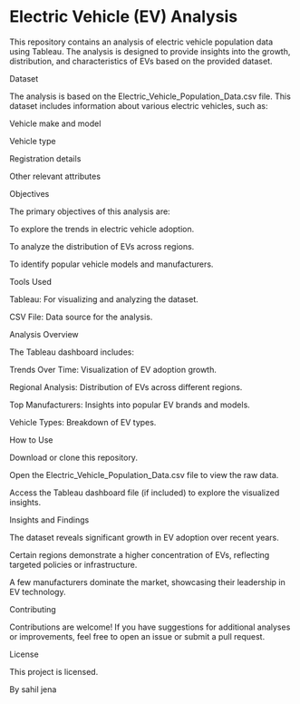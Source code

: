 # Electric Vehicle (EV) Analysis

This repository contains an analysis of electric vehicle population data using Tableau. The analysis is designed to provide insights into the growth, distribution, and characteristics of EVs based on the provided dataset.

Dataset

The analysis is based on the Electric_Vehicle_Population_Data.csv file. This dataset includes information about various electric vehicles, such as:

Vehicle make and model

Vehicle type

Registration details

Other relevant attributes

Objectives

The primary objectives of this analysis are:

To explore the trends in electric vehicle adoption.

To analyze the distribution of EVs across regions.

To identify popular vehicle models and manufacturers.

Tools Used

Tableau: For visualizing and analyzing the dataset.

CSV File: Data source for the analysis.

Analysis Overview

The Tableau dashboard includes:

Trends Over Time: Visualization of EV adoption growth.

Regional Analysis: Distribution of EVs across different regions.

Top Manufacturers: Insights into popular EV brands and models.

Vehicle Types: Breakdown of EV types.

How to Use

Download or clone this repository.

Open the Electric_Vehicle_Population_Data.csv file to view the raw data.

Access the Tableau dashboard file (if included) to explore the visualized insights.

Insights and Findings

The dataset reveals significant growth in EV adoption over recent years.

Certain regions demonstrate a higher concentration of EVs, reflecting targeted policies or infrastructure.

A few manufacturers dominate the market, showcasing their leadership in EV technology.

Contributing

Contributions are welcome! If you have suggestions for additional analyses or improvements, feel free to open an issue or submit a pull request.

License

This project is licensed.

By sahil jena
